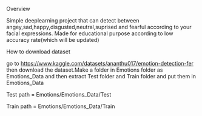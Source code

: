 Overview

Simple deeplearning project that can detect between angey,sad,happy,disgusted,neutral,suprised and fearful according to your facial expressions.
Made for educational purpose according to low accuracy rate(which will be updated)


How to download dataset

go to https://www.kaggle.com/datasets/ananthu017/emotion-detection-fer then download the dataset.Make a folder in Emotions folder as Emotions_Data and then extract Test folder and Train folder and put them in Emotions_Data

Test path = Emotions/Emotions_Data/Test

Train path = Emotions/Emotions_Data/Train
